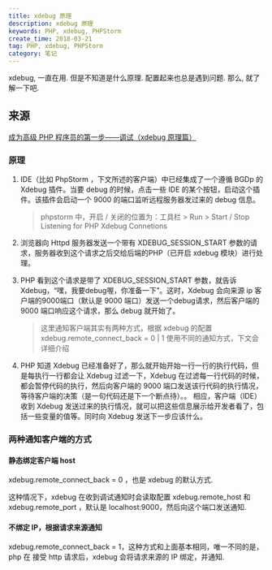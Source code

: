 ```yaml
---
title: xdebug 原理
description: xdebug 原理
keywords: PHP, xdebug, PHPStorm
create_time: 2018-03-21
tag: PHP, xdebug, PHPStorm
category: 笔记
---
```


xdebug, 一直在用. 但是不知道是什么原理. 配置起来也总是遇到问题. 那么, 就了解一下吧. 

## 来源 
[成为高级 PHP 程序员的第一步——调试（xdebug 原理篇）](https://laravel-china.org/articles/4090/the-first-step-to-becoming-a-senior-php-programmer-debugging-xdebug-principle)

### 原理

1. IDE（比如 PhpStorm ，下文所述的客户端）中已经集成了一个遵循 BGDp 的 Xdebug 插件。当要 debug 的时候，点击一些 IDE 的某个按钮，启动这个插件。该插件会启动一个 9000 的端口监听远程服务器发过来的 debug 信息。

    > phpstorm 中，开启 / 关闭的位置为：工具栏 > Run > Start / Stop Listening for PHP Xdebug Connetions

2. 浏览器向 Httpd 服务器发送一个带有 XDEBUG_SESSION_START 参数的请求，服务器收到这个请求之后交给后端的PHP（已开启 xdebug 模块）进行处理。

3. PHP 看到这个请求是带了 XDEBUG_SESSION_START 参数，就告诉 Xdebug，“嘿，我要debug喔，你准备一下”。这时，Xdebug 会向来源 ip 客户端的9000端口（默认是 9000 端口）发送一个debug请求，然后客户端的 9000 端口响应这个请求，那么 debug 就开始了。

    > 这里通知客户端其实有两种方式，根据 xdebug 的配置 xdebug.remote_connect_back = 0 | 1 使用不同的通知方式，下文会详细介绍

4. PHP 知道 Xdebug 已经准备好了，那么就开始开始一行一行的执行代码，但是每执行一行都会让 Xdebug 过滤一下，Xdebug 在过滤每一行代码的时候，都会暂停代码的执行，然后向客户端的 9000 端口发送该行代码的执行情况，等待客户端的决策（是一句代码还是下一个断点待）。。
相应，客户端（IDE）收到 Xdebug 发送过来的执行情况，就可以把这些信息展示给开发者看了，包括一些变量的值等。同时向 Xdebug 发送下一步应该什么。

### 两种通知客户端的方式

#### 静态绑定客户端 host

xdebug.remote_connect_back = 0 ，也是 xdebug 的默认方式. 

这种情况下，xdebug 在收到调试通知时会读取配置 xdebug.remote_host 和 xdebug.remote_port ，默认是 localhost:9000，然后向这个端口发送通知.


#### 不绑定 IP，根据请求来源通知

xdebug.remote_connect_back = 1，这种方式和上面基本相同，唯一不同的是，php 在 接受 http 请求后，xdebug 会将请求来源的 IP 绑定，并通知.